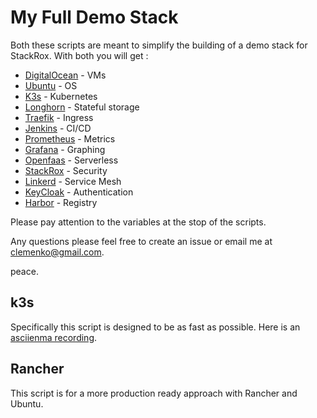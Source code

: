 # My Full Demo Stack

Both these scripts are meant to simplify the building of a demo stack for StackRox. With both you will get :

- [DigitalOcean](digitalocean.com) - VMs
- [Ubuntu](ubuntu.com) - OS
- [K3s](k3s.io) - Kubernetes
- [Longhorn](longhorn.io) - Stateful storage
- [Traefik](traefik.io) - Ingress
- [Jenkins](jenkins.io) - CI/CD
- [Prometheus](prometheus.io) - Metrics
- [Grafana](grafana.com) - Graphing
- [Openfaas](openfaas.com) - Serverless
- [StackRox](stackrox.com) - Security
- [Linkerd](linkerd.io) - Service Mesh
- [KeyCloak](keycloak.org) - Authentication
- [Harbor](goharbor.io) - Registry

Please pay attention to the variables at the stop of the scripts.

Any questions please feel free to create an issue or email me at clemenko@gmail.com.

peace.

## k3s

Specifically this script is designed to be as fast as possible. Here is an [asciienma recording](https://asciinema.org/a/Gc4euwyDfFpICM3ZQ1jcnlqCG).

## Rancher

This script is for a more production ready approach with Rancher and Ubuntu.
